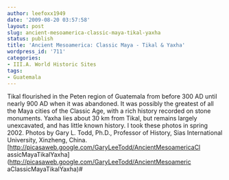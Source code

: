 ```yaml
---
author: leefoxx1949
date: '2009-08-20 03:57:58'
layout: post
slug: ancient-mesoamerica-classic-maya-tikal-yaxha
status: publish
title: 'Ancient Mesoamerica: Classic Maya - Tikal & Yaxha'
wordpress_id: '711'
categories:
- III.A. World Historic Sites
tags:
- Guatemala
---
```


Tikal flourished in the Peten region of Guatemala from before 300 AD until
nearly 900 AD when it was abandoned. It was possibly the greatest of all the
Maya cities of the Classic Age, with a rich history recorded on stone
monuments. Yaxha lies about 30 km from Tikal, but remains largely unexcavated,
and has little known history. I took these photos in spring 2002. Photos by
Gary L. Todd, Ph.D., Professor of History, Sias International University,
Xinzheng, China. [http://picasaweb.google.com/GaryLeeTodd/AncientMesoamericaCl
assicMayaTikalYaxha](http://picasaweb.google.com/GaryLeeTodd/AncientMesoameric
aClassicMayaTikalYaxha)#

